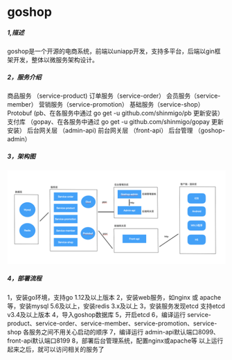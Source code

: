 # goshop

##### 1,描述

goshop是一个开源的电商系统，前端以uniapp开发，支持多平台，后端以gin框架开发，整体以微服务架构设计。



##### 2，服务介绍

商品服务 （service-product)
订单服务（service-order）
会员服务（service-member）
营销服务（service-promotion）
基础服务（service-shop）
Protobuf (pb、在各服务中通过 go get -u github.com/shinmigo/pb 更新安装）
支付库 （gopay、在各服务中通过 go get -u github.com/shinmigo/gopay 更新安装）
后台网关层 （admin-api)
前台网关层 （front-api）
后台管理 （goshop-admin）



##### 3，架构图
![avatar](goshop.png)








##### 4，部署流程

1，安装go环境，支持go 1.12及以上版本
2，安装web服务，如nginx 或 apache等，安装mysql 5.6及以上，安装redis 3.x及以上
3，安装服务发现etcd 支持etcd v3.4及以上版本
4，导入goshop数据库
5，开启etcd
6，编译运行 service-product、service-order、service-member、service-promotion、service-shop 各服务之间不用关心启动的顺序
7，编译运行 admin-api默认端口8099、front-api默认端口8199
8，部署后台管理系统，配置nginx或apache等
以上运行起来之后，就可以访问相关的服务了










